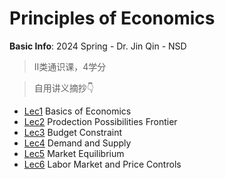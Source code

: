 # Principles of Economics

**Basic Info**: 2024 Spring - Dr. Jin Qin - NSD

>II类通识课，4学分

> 自用讲义摘抄👇

- [Lec1](Lec1/Lec1%20Basics%20of%20Economics.md) Basics of Economics
- [Lec2](Lec2/Lec2%20Production%20Possibilities%20Frontier.md) Prodection Possibilities Frontier
- [Lec3](Lec3/Lec3%20Budget%20Constraint.md) Budget Constraint
- [Lec4](Lec4/Lec4%20Demand%20and%20Supply.md) Demand and Supply
- [Lec5](Lec5/Lec5%20Market%20Equilibrium.md) Market Equilibrium
- [Lec6](Lec6/Labor%20Market%20and%20Price%20Controls.md) Labor Market and Price Controls